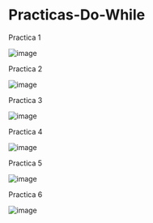 # Practicas-Do-While

Practica 1

![image](https://github.com/GalerdonxD/Practicas-Do-While/assets/147341276/bbd09880-48e3-4a30-b857-ab90876aac6e)

Practica 2

![image](https://github.com/GalerdonxD/Practicas-Do-While/assets/147341276/45d6e3e3-fca8-4564-a24e-f31ce102d001)

Practica 3

![image](https://github.com/GalerdonxD/Practicas-Do-While/assets/147341276/292e6949-c9c1-45ff-9ce6-da26bc303742)

Practica 4

![image](https://github.com/GalerdonxD/Practicas-Do-While/assets/147341276/0f5ad2ef-4d1a-4fd2-bfe4-6fb6a7a23d4e)

Practica 5

![image](https://github.com/GalerdonxD/Practicas-Do-While/assets/147341276/db9d9b7b-aaa1-4269-893b-5794c42f90f5)

Practica 6

![image](https://github.com/GalerdonxD/Practicas-Do-While/assets/147341276/797ba366-87e9-4ad0-87c1-a603d97d5920)
